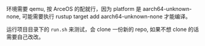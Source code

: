 环境需要 qemu, 按 ArceOS 的配就行，因为 platform 是 aarch64-unknown-none, 可能需要执行 rustup target add aarch64-unknown-none 才能编译。

运行项目目录下的 `run.sh` 来测试，会 clone 一份新的 repo, 如果不想 clone 的话需要自己改改。
